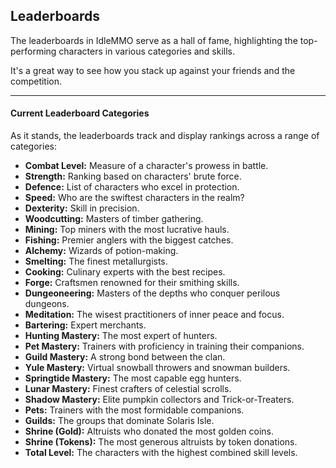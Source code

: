 ## Leaderboards

The leaderboards in IdleMMO serve as a hall of fame, highlighting the top-performing characters in various categories and skills. 

It's a great way to see how you stack up against your friends and the competition.

---

#### Current Leaderboard Categories

As it stands, the leaderboards track and display rankings across a range of categories:

- **Combat Level:** Measure of a character's prowess in battle.
- **Strength:** Ranking based on characters' brute force.
- **Defence:** List of characters who excel in protection.
- **Speed:** Who are the swiftest characters in the realm?
- **Dexterity:** Skill in precision.
- **Woodcutting:** Masters of timber gathering.
- **Mining:** Top miners with the most lucrative hauls.
- **Fishing:** Premier anglers with the biggest catches.
- **Alchemy:** Wizards of potion-making.
- **Smelting:** The finest metallurgists.
- **Cooking:** Culinary experts with the best recipes.
- **Forge:** Craftsmen renowned for their smithing skills.
- **Dungeoneering:** Masters of the depths who conquer perilous dungeons.
- **Meditation:** The wisest practitioners of inner peace and focus.
- **Bartering:** Expert merchants.
- **Hunting Mastery:** The most expert of hunters.
- **Pet Mastery:** Trainers with proficiency in training their companions.
- **Guild Mastery:** A strong bond between the clan.
- **Yule Mastery:** Virtual snowball throwers and snowman builders. 
- **Springtide Mastery:** The most capable egg hunters.
- **Lunar Mastery:** Finest crafters of celestial scrolls. 
- **Shadow Mastery:** Elite pumpkin collectors and Trick-or-Treaters. 
- **Pets:** Trainers with the most formidable companions.
- **Guilds:** The groups that dominate Solaris Isle.
- **Shrine (Gold):** Altruists who donated the most golden coins.
- **Shrine (Tokens):** The most generous altruists by token donations.  
- **Total Level:** The characters with the highest combined skill levels.
